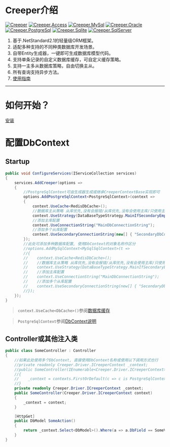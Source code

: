 # Creeper介绍
[![Creeper](https://img.shields.io/nuget/v/Creeper.svg?label=Creeper&logo=nuget)](https://www.nuget.org/packages/Creeper)
[![Creeper.Access](https://img.shields.io/nuget/v/Creeper.Access.svg?label=Creeper.Access&logo=nuget)](https://www.nuget.org/packages/Creeper.Access)
[![Creeper.MySql](https://img.shields.io/nuget/v/Creeper.MySql.svg?label=Creeper.MySql&logo=nuget)](https://www.nuget.org/packages/Creeper.MySql)
[![Creeper.Oracle](https://img.shields.io/nuget/v/Creeper.Oracle.svg?label=Creeper.Oracle&logo=nuget)](https://www.nuget.org/packages/Creeper.Oracle)
[![Creeper.PostgreSql](https://img.shields.io/nuget/v/Creeper.PostgreSql.svg?label=Creeper.PostgreSql&logo=nuget)](https://www.nuget.org/packages/Creeper.PostgreSql)
[![Creeper.Sqlite](https://img.shields.io/nuget/v/Creeper.Sqlite.svg?label=Creeper.Sqlite&logo=nuget)](https://www.nuget.org/packages/Creeper.Sqlite)
[![Creeper.SqlServer](https://img.shields.io/nuget/v/Creeper.SqlServer.svg?label=Creeper.SqlServer&logo=nuget)](https://www.nuget.org/packages/Creeper.SqlServer)
1. 基于.NetStandard2.1的轻量级ORM框架。
2. 适配多种支持的不同种类数据库开发场景。
3. 自带Entity生成器，一键即可生成数据库模型代码。
4. 支持单条记录的自定义数据库缓存，可自定义缓存策略。
5. 支持一主多从数据库策略，自由切换主从。
6. 所有查询支持异步方法。
7. [使用指南](https://github.com/leisaupei/creeper/wiki)
---

# 如何开始？
[安装](https://github.com/leisaupei/creeper/wiki/Install)
# 配置DbContext

## Startup
``` C#
public void ConfigureServices(IServiceCollection services)
{
    services.AddCreeper(options =>
    {
        //PostgreSqlContext可由生成器生成或继承CreeperContextBase实现即可
        options.AddPostgreSqlContext<PostgreSqlContext>(context =>
        {
            context.UseCache<RedisDbCache>();
            //数据库主从策略 从库优先,没有会报错/从库优先,没有会使用主库/只使用主库
            context.UseStrategy(DataBaseTypeStrategy.MainIfSecondaryEmpty);
            //添加主库配置
            context.UseConnectionString("MainDbConnectionString");
            //添加多个从库配置
            context.UseSecondaryConnectionString(new[] { "SecondaryDbConnectionStrings" });
        });
        //此处可添加多种数据库配置, 使用DbContext的对象名称作区分
        //options.AddMySqlContext<MySqlSqlContext>(t =>
        //{
        //    context.UseCache<RedisDbCache>();
        //    //数据库主从策略 从库优先,没有会报错/从库优先,没有会使用主库/只使用主库
        //    context.UseStrategy(DataBaseTypeStrategy.MainIfSecondaryEmpty);
        //    //添加主库配置
        //    context.UseConnectionString("MainDbConnectionString");
        //    //添加多个从库配置
        //    context.UseSecondaryConnectionString(new[] { "SecondaryDbConnectionStrings" });
        //});
    });
}
```
> ``context.UseCache<DbCache>()``参阅[数据库缓存](https://github.com/leisaupei/creeper/wiki/DbCache)

> ``PostgreSqlContext``参阅[DbContext说明](https://github.com/leisaupei/creeper/wiki/DB-First#creepercontext%E8%AF%B4%E6%98%8E)
## Controller或其他注入类
``` C#
public class SomeController : Controller
{
    //如果此处使用多个DbContext, 直接使用DbContext名称或使用以下调用方式也行
    //private readonly Creeper.Driver.ICreeperContext _context;
    //public SomeController(IEnumerable<Creeper.Driver.ICreeperContext> contexts)
    //{
    //    _context = contexts.FirstOrDefault(c => c is PostgreSqlContext);
    //}
    private readonly Creeper.Driver.ICreeperContext _context;
    public SomeController(Creeper.Driver.ICreeperContext context)
    {
        _context = context;
    }

    [HttpGet]
    public DbModel SomeAction()
    {
        return _context.Select<DbModel>().Where(a => a.DbField == SomeValue).ToOne();
    }
}
```


